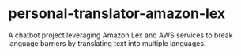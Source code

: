 # personal-translator-amazon-lex
A chatbot project leveraging Amazon Lex and AWS services to break language barriers by translating text into multiple languages.
